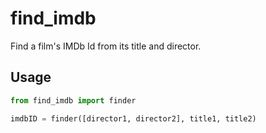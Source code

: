 # find_imdb
Find a film's IMDb Id from its title and director.

Usage
-----

```python
from find_imdb import finder

imdbID = finder([director1, director2], title1, title2)
```